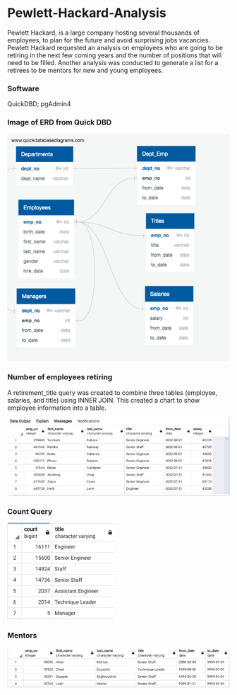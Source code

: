 # Pewlett-Hackard-Analysis

Pewlett Hackard, is a  large company hosting several thousands of employees, to plan for the future and avoid surprising jobs vacancies. Pewlett Hackard requested an analysis on employees who are going to be retiring in the next few coming years and the number of positions that will need to be filled. Another analysis was conducted to generate a list for a retirees to be mentors for new and young employees.


### Software 
QuickDBD; 
pgAdmin4

### Image of ERD from Quick DBD

![erd](https://github.com/Samira786/Pewlett-Hackard-Analysis/blob/master/QuickDBD-export%20.png)

### Number of employees retiring

A retirement_title query was created to combine three tables (employee, salaries, and title) using INNER JOIN. This created a chart to show employee information into a table.

![retiring](https://github.com/Samira786/Pewlett-Hackard-Analysis/blob/master/retiree%20list.png)

### Count Query

![count](https://github.com/Samira786/Pewlett-Hackard-Analysis/blob/master/count%20query.png)

### Mentors

![mentor](https://github.com/Samira786/Pewlett-Hackard-Analysis/blob/master/mentor.png)


